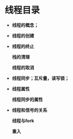 # 线程目录

* **线程的概念；**

* **线程的创建**

* **线程的终止**

  **栈的清理**

  **线程的取消**

* **线程同步；互斥量，读写锁；**

* **线程属性**

  **线程同步的属性**

* **线程和信号的关系**

  **线程与fork**

  **重入**

  